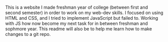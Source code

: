 This is a website I made freshman year of college (between first and second semester)
in order to work on my web-dev skills. I focused on using HTML and CSS, and
I tried to implement JavaScript but failed to. Working with JS how now become 
my next task for in between freshman and sophmore year. This readme will also
be to help me learn how to make changes to a git repo.
